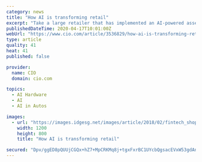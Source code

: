 ```yaml
---
category: news
title: "How AI is transforming retail"
excerpt: "Take a large retailer that has implemented an AI-powered asset protection solution at self-checkout kiosks, which can identify miss-scans and ticket switching. When someone tries to scan a bottle of wine with a bag of chips underneath, the app can recognize the product shape, lock the scanner, and notify store associates."
publishedDateTime: 2020-04-17T10:01:00Z
webUrl: "https://www.cio.com/article/3536829/how-ai-is-transforming-retail.html"
type: article
quality: 41
heat: 41
published: false

provider:
  name: CIO
  domain: cio.com

topics:
  - AI Hardware
  - AI
  - AI in Autos

images:
  - url: "https://images.idgesg.net/images/article/2018/02/fintech_shopping_retail_financial_transactions_thinkstock_828433478-100749753-large.3x2.jpg"
    width: 1200
    height: 800
    title: "How AI is transforming retail"

secured: "Dpv/ggED8pQUUjCGQx+hZ7+MpCRKMq8j+tgxFxrBC1UYcbQgsacEVxW53gdAnf271Kj6x+43EGPSqO4q9vpkqRI0hAc8iJl9l40LL2+TnJnehF1EbRhVxHtX95gGL40o77rf3skiBF+aLLjd2iKpZlHxOlLAkSwW9a1JRk66f/Q1hWfY+ogCnOploftX12ptGmA6oVd1KcKsMn9cIt72MQyliR3ezSAhZunyFvmsbIodhSp79BYDdK1HPj3wSoQDOwPTtBhfhAzvpA4jT13XyYdLsd3H6kg6raJTFf7S0WVmb6uqA4DUH5TJjpuaD/xU;R/CU+4742HDnoWXneIG+hw=="
---
```


